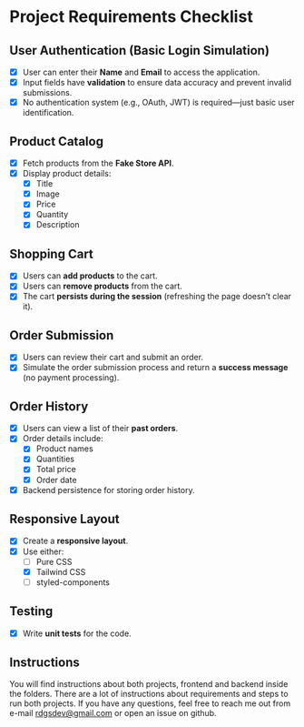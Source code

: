 # Project Requirements Checklist

## User Authentication (Basic Login Simulation)
- [x] User can enter their **Name** and **Email** to access the application.
- [x] Input fields have **validation** to ensure data accuracy and prevent invalid submissions.
- [x] No authentication system (e.g., OAuth, JWT) is required—just basic user identification.

## Product Catalog
- [x] Fetch products from the **Fake Store API**.
- [x] Display product details:
  - [x] Title
  - [x] Image
  - [x] Price
  - [x] Quantity
  - [x] Description

## Shopping Cart
- [x] Users can **add products** to the cart.
- [x] Users can **remove products** from the cart.
- [x] The cart **persists during the session** (refreshing the page doesn’t clear it).

## Order Submission
- [x] Users can review their cart and submit an order.
- [x] Simulate the order submission process and return a **success message** (no payment processing).

## Order History
- [x] Users can view a list of their **past orders**.
- [x] Order details include:
  - [x] Product names
  - [x] Quantities
  - [x] Total price
  - [x] Order date
- [x] Backend persistence for storing order history.

## Responsive Layout
- [x] Create a **responsive layout**.
- [x] Use either:
  - [ ] Pure CSS
  - [x] Tailwind CSS
  - [ ] styled-components

## Testing
- [x] Write **unit tests** for the code.

## Instructions

You will find instructions about both projects, frontend and backend inside the folders. There are a lot of instructions about requirements and steps to run both projects. If you have any questions, feel free to reach me out from e-mail rdgsdev@gmail.com or open an issue on github.

